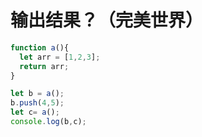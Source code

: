 # 输出结果？（完美世界）

```js
function a(){
  let arr = [1,2,3];
  return arr;
}

let b = a();
b.push(4,5);
let c= a();
console.log(b,c);
```

